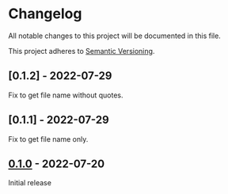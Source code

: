 # Changelog

All notable changes to this project will be documented in this file.

This project adheres to [Semantic Versioning](https://semver.org).

## [0.1.2] - 2022-07-29

Fix to get file name without quotes.

## [0.1.1] - 2022-07-29

Fix to get file name only.

## [0.1.0] - 2022-07-20

Initial release

[0.1.0]: https://github.com/itsrobli/sh-to-telegram/
